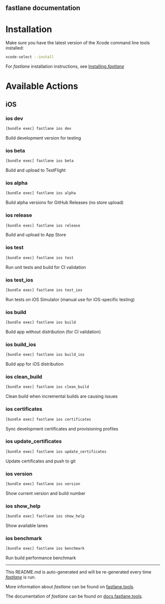 fastlane documentation
----

# Installation

Make sure you have the latest version of the Xcode command line tools installed:

```sh
xcode-select --install
```

For _fastlane_ installation instructions, see [Installing _fastlane_](https://docs.fastlane.tools/#installing-fastlane)

# Available Actions

## iOS

### ios dev

```sh
[bundle exec] fastlane ios dev
```

Build development version for testing

### ios beta

```sh
[bundle exec] fastlane ios beta
```

Build and upload to TestFlight

### ios alpha

```sh
[bundle exec] fastlane ios alpha
```

Build alpha versions for GitHub Releases (no store upload)

### ios release

```sh
[bundle exec] fastlane ios release
```

Build and upload to App Store

### ios test

```sh
[bundle exec] fastlane ios test
```

Run unit tests and build for CI validation

### ios test_ios

```sh
[bundle exec] fastlane ios test_ios
```

Run tests on iOS Simulator (manual use for iOS-specific testing)

### ios build

```sh
[bundle exec] fastlane ios build
```

Build app without distribution (for CI validation)

### ios build_ios

```sh
[bundle exec] fastlane ios build_ios
```

Build app for iOS distribution

### ios clean_build

```sh
[bundle exec] fastlane ios clean_build
```

Clean build when incremental builds are causing issues

### ios certificates

```sh
[bundle exec] fastlane ios certificates
```

Sync development certificates and provisioning profiles

### ios update_certificates

```sh
[bundle exec] fastlane ios update_certificates
```

Update certificates and push to git

### ios version

```sh
[bundle exec] fastlane ios version
```

Show current version and build number

### ios show_help

```sh
[bundle exec] fastlane ios show_help
```

Show available lanes

### ios benchmark

```sh
[bundle exec] fastlane ios benchmark
```

Run build performance benchmark

----

This README.md is auto-generated and will be re-generated every time [_fastlane_](https://fastlane.tools) is run.

More information about _fastlane_ can be found on [fastlane.tools](https://fastlane.tools).

The documentation of _fastlane_ can be found on [docs.fastlane.tools](https://docs.fastlane.tools).
